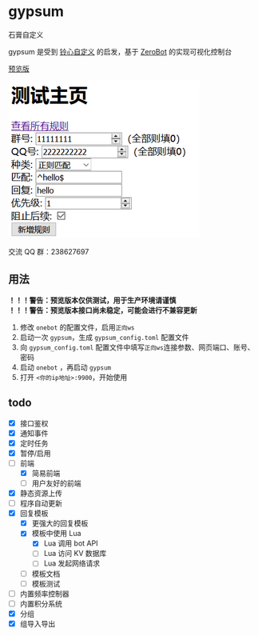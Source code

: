 # gypsum

石膏自定义

gypsum 是受到 [铃心自定义](http://myepk.club/) 的启发，基于 [ZeroBot](https://github.com/wdvxdr1123/ZeroBot) 的实现可视化控制台

[预览版](https://github.com/yuudi/gypsum/releases/latest)

![预览图](./imgs/preview.png)

交流 QQ 群：238627697

## 用法

**！！！警告：预览版本仅供测试，用于生产环境请谨慎**  
**！！！警告：预览版本接口尚未稳定，可能会进行不兼容更新**

1. 修改 `onebot` 的配置文件，启用`正向ws`
1. 启动一次 `gypsum`，生成 `gypsum_config.toml` 配置文件
1. 向 `gypsum_config.toml` 配置文件中填写`正向ws`连接参数、网页端口、账号、密码
1. 启动 `onebot` ，再启动 `gypsum`
1. 打开 `<你的ip地址>:9900`，开始使用

## todo

- [x] 接口鉴权
- [x] 通知事件
- [x] 定时任务
- [x] 暂停/启用
- [ ] 前端
    - [x] 简易前端
    - [ ] 用户友好的前端
- [x] 静态资源上传
- [ ] 程序自动更新
- [x] 回复模板
    - [x] 更强大的回复模板
    - [x] 模板中使用 Lua
        - [x] Lua 调用 bot API
        - [ ] Lua 访问 KV 数据库
        - [ ] Lua 发起网络请求
    - [ ] 模板文档
    - [ ] 模板测试
- [ ] 内置频率控制器
- [ ] 内置积分系统
- [x] 分组
- [x] 组导入导出

